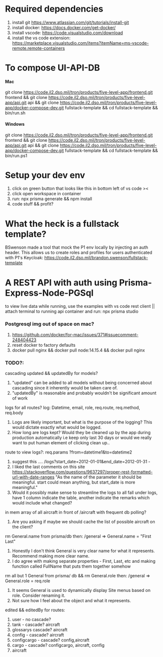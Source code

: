 # Required dependencies
1. install git https://www.atlassian.com/git/tutorials/install-git
2. install docker: https://docs.docker.com/get-docker/
3. install vscode: https://code.visualstudio.com/download
4. install the vs code extension: https://marketplace.visualstudio.com/items?itemName=ms-vscode-remote.remote-containers 
# To compose UI-API-DB
#### Mac
git clone https://code.il2.dso.mil/tron/products/five-level-app/frontend.git frontend && git clone https://code.il2.dso.mil/tron/products/five-level-app/api.git api && git clone https://code.il2.dso.mil/tron/products/five-level-app/docker-compose-dev.git fullstack-template && cd fullstack-template && bin/run.sh
#### Windows
git clone https://code.il2.dso.mil/tron/products/five-level-app/frontend.git frontend && git clone https://code.il2.dso.mil/tron/products/five-level-app/api.git api && git clone https://code.il2.dso.mil/tron/products/five-level-app/docker-compose-dev.git fullstack-template && cd fullstack-template && bin/run.ps1
# Setup your dev env
1. click on green button that looks like this in bottom left of vs code >< 
2. click open workspace in container
3. run: npx prisma generate && npm install
4. code stuff && profit?
# What the heck is a fullstack template?
BSwenson made a tool that mock the P1 env locally by injecting an auth header. This allows us to create roles and profiles for users authenticated with P1's Keycloak: https://code.il2.dso.mil/brandon.swenson/fullstack-template
# A REST API with auth using Prisma-Express-Node-PGSql
to view live data while running, use the examples with vs code rest client || attach terminal to running api container and run: npx prisma studio
### Postgresql img out of space on mac?
1. https://github.com/docker/for-mac/issues/371#issuecomment-248404423
2. reset docker to factory defaults
3. docker pull nginx && docker pull node:14.15.4 && docker pull nginx
### TODO?:
cascading updated && updatedBy for models?
1. "updated" can be added to all models without being concerned about cascading since it inherently would be taken care of.
2. "updatedBy" is reasonable and probably wouldn't be significant amount of work

logs for all routes? log: Datetime, email, role, req.route, req.method, req.body
1. Logs are likely important, but what is the purpose of the logging? This would dictate exactly what would be logged.
2. How long are logs kept? Would they be cleaned up by the app during production automatically i.e keep only last 30 days or would we really want to put human element of clicking clean up..

route to view logs?: req.params ?from=datetime1&to=datetime2
1. suggest this .... /logs?start_date=2012-01-01&end_date=2012-01-31 -
2. I liked the last comments on this site https://stackoverflow.com/questions/9637297/proper-rest-formatted-url-with-date-ranges "As the name of the parameter it should be meaningful. start could mean anything, but start_date is more meaningful."
3. Would it possibly make sense to streamline the logs to all fall under logs, have 1 column indicate the table, another indicate the remarks which would include what changed?

in mem array of all aircraft in front of /aircraft with frequent db polling?
1. Are you asking if maybe we should cache the list of possible aircraft on the client?

rm General.name from prisma/db then: /general => General.name = "First Last"
1. Honestly I don't think General is very clear name for what it represents. Recommend making more clear name.
2. I do agree with making separate properties - First, Last, etc and making function called FullName that puts them together somehow

rm all but 1 General from prisma/ db && rm General.role then: /general => General.role = req.role
1. It seems General is used to dynamically display Site menus based on role. Consider renaming it.
2. Not sure how I feel about the object and what it represents.

edited && editedBy for routes:
1. user - no cascade?
2. tank - cascade? aircraft
3. glossarys cascade? aircraft
4. config - cascade? aircraft
5. configcargo - cascade? config,aircraft
6. cargo - cascade? configcargo, aircraft, config
7. aircraft